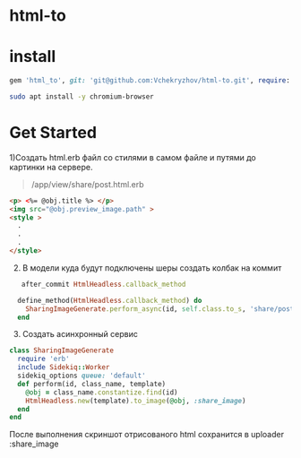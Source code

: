 # html-to
# install
``` ruby
gem 'html_to', git: 'git@github.com:Vchekryzhov/html-to.git', require: 'html_headless'
```
``` bash
sudo apt install -y chromium-browser
```
# Get Started

1)Создать html.erb файл со стилями в самом файле и путями до картинки на сервере.
> /app/view/share/post.html.erb
``` html
<p> <%= @obj.title %> </p>
<img src="@obj.preview_image.path" >
<style >
  .
  .
  .
</style>
```
2) В модели куда будут подключены шеры создать колбак на коммит
``` ruby
   after_commit HtmlHeadless.callback_method

  define_method(HtmlHeadless.callback_method) do
    SharingImageGenerate.perform_async(id, self.class.to_s, 'share/post')
  end
```
3) Создать асинхронный сервис
``` ruby
class SharingImageGenerate
  require 'erb'
  include Sidekiq::Worker
  sidekiq_options queue: 'default'
  def perform(id, class_name, template)
    @obj = class_name.constantize.find(id)
    HtmlHeadless.new(template).to_image(@obj, :share_image)
  end
end

```

После выполнения скриншот отрисованого html сохранится в uploader :share_image
